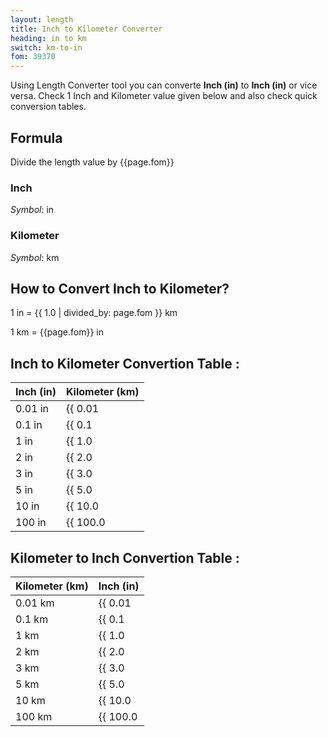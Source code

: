 ```yaml
---
layout: length
title: Inch to Kilometer Converter
heading: in to km
switch: km-to-in
fom: 39370
---
```


Using Length Converter tool you can converte **Inch (in)** to **Inch (in)** or vice versa. Check 1 Inch and Kilometer value given below and also check quick conversion tables.

## Formula
Divide the length value by {{page.fom}}

### Inch
*Symbol*: in

### Kilometer
*Symbol*: km

## How to Convert Inch to Kilometer?
1 in = {{ 1.0 | divided_by: page.fom }} km

1 km = {{page.fom}} in

## Inch to Kilometer Convertion Table :

| Inch (in) | Kilometer (km) |
| ---- | ---- |
| 0.01 in | {{ 0.01 | divided_by: page.fom | round: 12 }} km |
| 0.1 in | {{ 0.1 | divided_by: page.fom | round: 12 }} km |
| 1 in | {{ 1.0 | divided_by: page.fom | round: 12 }} km |
| 2 in | {{ 2.0 | divided_by: page.fom | round: 12 }} km |
| 3 in | {{ 3.0 | divided_by: page.fom | round: 12 }} km |
| 5 in | {{ 5.0 | divided_by: page.fom | round: 12 }} km |
| 10 in | {{ 10.0 | divided_by: page.fom | round: 12 }} km |
| 100 in | {{ 100.0 | divided_by: page.fom | round: 12 }} km |

## Kilometer to Inch Convertion Table :

| Kilometer (km) | Inch (in) |
| ---- | ---- |
| 0.01 km | {{ 0.01 | times: page.fom | round: 12 }} in |
| 0.1 km | {{ 0.1 | times: page.fom | round: 12 }} in |
| 1 km | {{ 1.0 | times: page.fom | round: 12 }} in |
| 2 km | {{ 2.0 | times: page.fom | round: 12 }} in |
| 3 km | {{ 3.0 | times: page.fom | round: 12 }} in |
| 5 km | {{ 5.0 | times: page.fom | round: 12 }} in |
| 10 km | {{ 10.0 | times: page.fom | round: 12 }} in |
| 100 km | {{ 100.0 | times: page.fom | round: 12 }} in |

<script>
selectInput[4].selected = true
selectOutput[8].selected = true
</script>
